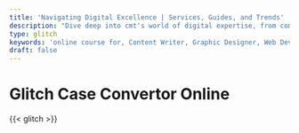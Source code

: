 ```yaml
---
title: 'Navigating Digital Excellence | Services, Guides, and Trends'
description: "Dive deep into cmt's world of digital expertise, from comprehensive career guides and innovative services to the latest trends. Unlock success in the digital landscape with us"
type: glitch
keywords: 'online course for, Content Writer, Graphic Designer, Web Developer, Software Engineer, Frontend Developer graphic designer, UI designer, digital marketing'
draft: false
---
```


# Glitch Case Convertor Online

{{< glitch >}}
